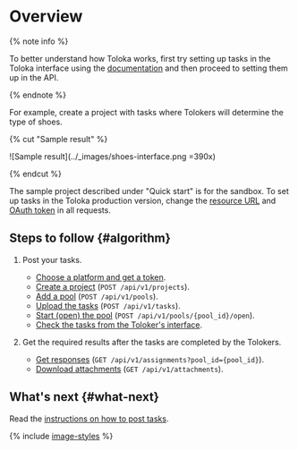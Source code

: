 # Overview

{% note info %}

To better understand how Toloka works, first try setting up tasks in the Toloka interface using the [documentation](../../guide/concepts/main-steps.md) and then proceed to setting them up in the API.

{% endnote %}

For example, create a project with tasks where Tolokers will determine the type of shoes.

{% cut "Sample result" %}

![Sample result](../_images/shoes-interface.png =390x)

{% endcut %}

The sample project described under "Quick start" is for the sandbox. To set up tasks in the Toloka production version, change the [resource URL](https://toloka.ai/docs/api/api-reference/#overview--accessing-the-api) and [OAuth token](https://toloka.ai/docs/api/api-reference/#overview--accessing-the-api) in all requests.

## Steps to follow {#algorithm}

1. Post your tasks.

    - [Choose a platform and get a token](./qs-placement.md#start).
    - [Create a project](./qs-placement.md#project) (`POST /api/v1/projects`).
    - [Add a pool](./qs-placement.md#pool) (`POST /api/v1/pools`).
    - [Upload the tasks](./qs-placement.md#task) (`POST /api/v1/tasks`).
    - [Start (open) the pool](./qs-placement.md#pool-run) (`POST /api/v1/pools/{pool_id}/open`).
    - [Check the tasks from the Toloker's interface](./qs-placement.md#check).

1. Get the required results after the tasks are completed by the Tolokers.

    - [Get responses](qs-results.md) (`GET /api/v1/assignments?pool_id={pool_id}`).
    - [Download attachments](https://toloka.ai/docs/api/api-reference/#get-/attachments) (`GET /api/v1/attachments`).

## What's next {#what-next}

Read the [instructions on how to post tasks](./qs-placement.md).

{% include [image-styles](../../../_includes/image-styles-internal.md) %}